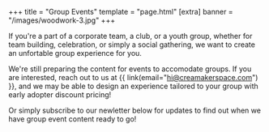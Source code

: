 +++
title = "Group Events"
template = "page.html"
[extra]
banner = "/images/woodwork-3.jpg"
+++

If you're a part of a corporate team, a club, or a youth group, whether for team building, celebration, or simply a social gathering, we want to create an unfortable group experience for you.

We're still preparing the content for events to accomodate groups. If you are interested, reach out to us at 
{{ link(email="hi@creamakerspace.com") }}, and we may be able to design an experience tailored to your group
with early adopter discount pricing!

Or simply subscribe to our newletter below for updates to find out when we have group event content ready to go!